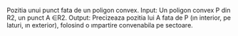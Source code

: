Pozitia unui punct fata de un poligon convex. 
Input: Un poligon convex P din R2, un punct A ∈R2. 
Output: Precizeaza pozitia lui A fata de P (ın interior, pe laturi, ın exterior), folosind o ımpartire convenabila pe sectoare.
